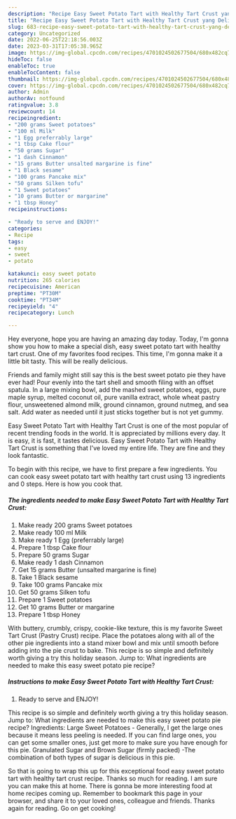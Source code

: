 ```yaml
---
description: "Recipe Easy Sweet Potato Tart with Healthy Tart Crust yang Delicious"
title: "Recipe Easy Sweet Potato Tart with Healthy Tart Crust yang Delicious"
slug: 683-recipe-easy-sweet-potato-tart-with-healthy-tart-crust-yang-delicious
category: Uncategorized
date: 2022-06-25T22:18:56.003Z
date: 2023-03-31T17:05:38.965Z
image: https://img-global.cpcdn.com/recipes/4701024502677504/680x482cq70/easy-sweet-potato-tart-with-healthy-tart-crust-recipe-main-photo.jpg
hideToc: false
enableToc: true
enableTocContent: false
thumbnail: https://img-global.cpcdn.com/recipes/4701024502677504/680x482cq70/easy-sweet-potato-tart-with-healthy-tart-crust-recipe-main-photo.jpg
cover: https://img-global.cpcdn.com/recipes/4701024502677504/680x482cq70/easy-sweet-potato-tart-with-healthy-tart-crust-recipe-main-photo.jpg
author: Admin
authorAv: notfound
ratingvalue: 3.8
reviewcount: 14
recipeingredient:
- "200 grams Sweet potatoes"
- "100 ml Milk"
- "1 Egg preferrably large"
- "1 tbsp Cake flour"
- "50 grams Sugar"
- "1 dash Cinnamon"
- "15 grams Butter unsalted margarine is fine"
- "1 Black sesame"
- "100 grams Pancake mix"
- "50 grams Silken tofu"
- "1 Sweet potatoes"
- "10 grams Butter or margarine"
- "1 tbsp Honey"
recipeinstructions:

- "Ready to serve and ENJOY!"
categories:
- Recipe
tags:
- easy
- sweet
- potato

katakunci: easy sweet potato 
nutrition: 265 calories
recipecuisine: American
preptime: "PT30M"
cooktime: "PT34M"
recipeyield: "4"
recipecategory: Lunch

---
```



Hey everyone, hope you are having an amazing day today. Today, I'm gonna show you how to make a special dish, easy sweet potato tart with healthy tart crust. One of my favorites food recipes. This time, I'm gonna make it a little bit tasty. This will be really delicious.

Friends and family might still say this is the best sweet potato pie they have ever had! Pour evenly into the tart shell and smooth filing with an offset spatula. In a large mixing bowl, add the mashed sweet potatoes, eggs, pure maple syrup, melted coconut oil, pure vanilla extract, whole wheat pastry flour, unsweetened almond milk, ground cinnamon, ground nutmeg, and sea salt. Add water as needed until it just sticks together but is not yet gummy.

Easy Sweet Potato Tart with Healthy Tart Crust is one of the most popular of recent trending foods in the world. It is appreciated by millions every day. It is easy, it is fast, it tastes delicious. Easy Sweet Potato Tart with Healthy Tart Crust is something that I've loved my entire life. They are fine and they look fantastic.


To begin with this recipe, we have to first prepare a few ingredients. You can cook easy sweet potato tart with healthy tart crust using 13 ingredients and 0 steps. Here is how you cook that.

<!--inarticleads1-->

##### The ingredients needed to make Easy Sweet Potato Tart with Healthy Tart Crust:

1. Make ready 200 grams Sweet potatoes
1. Make ready 100 ml Milk
1. Make ready 1 Egg (preferrably large)
1. Prepare 1 tbsp Cake flour
1. Prepare 50 grams Sugar
1. Make ready 1 dash Cinnamon
1. Get 15 grams Butter (unsalted margarine is fine)
1. Take 1 Black sesame
1. Take 100 grams Pancake mix
1. Get 50 grams Silken tofu
1. Prepare 1 Sweet potatoes
1. Get 10 grams Butter or margarine
1. Prepare 1 tbsp Honey


With buttery, crumbly, crispy, cookie-like texture, this is my favorite Sweet Tart Crust (Pastry Crust) recipe. Place the potatoes along with all of the other pie ingredients into a stand mixer bowl and mix until smooth before adding into the pie crust to bake. This recipe is so simple and definitely worth giving a try this holiday season. Jump to: What ingredients are needed to make this easy sweet potato pie recipe? 

<!--inarticleads2-->

##### Instructions to make Easy Sweet Potato Tart with Healthy Tart Crust:


1. Ready to serve and ENJOY!

This recipe is so simple and definitely worth giving a try this holiday season. Jump to: What ingredients are needed to make this easy sweet potato pie recipe? Ingredients: Large Sweet Potatoes - Generally, I get the large ones because it means less peeling is needed. If you can find large ones, you can get some smaller ones, just get more to make sure you have enough for this pie. Granulated Sugar and Brown Sugar (firmly packed) -The combination of both types of sugar is delicious in this pie. 

So that is going to wrap this up for this exceptional food easy sweet potato tart with healthy tart crust recipe. Thanks so much for reading. I am sure you can make this at home. There is gonna be more interesting food at home recipes coming up. Remember to bookmark this page in your browser, and share it to your loved ones, colleague and friends. Thanks again for reading. Go on get cooking!
